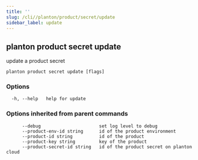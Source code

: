 ```yaml
---
title: ''
slug: /cli//planton/product/secret/update
sidebar_label: update
---
```

## planton product secret update

update a product secret

```
planton product secret update [flags]
```

### Options

```
  -h, --help   help for update
```

### Options inherited from parent commands

```
      --debug                      set log level to debug
      --product-env-id string      id of the product environment
      --product-id string          id of the product
      --product-key string         key of the product
      --product-secret-id string   id of the product secret on planton cloud
```

